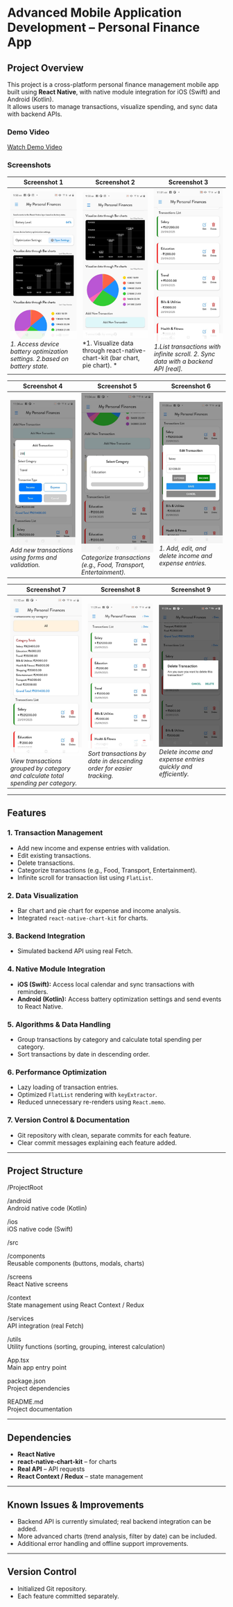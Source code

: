 # Advanced Mobile Application Development – Personal Finance App

## Project Overview
This project is a cross-platform personal finance management mobile app built using **React Native**, with native module integration for iOS (Swift) and Android (Kotlin).  
It allows users to manage transactions, visualize spending, and sync data with backend APIs.


### Demo Video
[Watch Demo Video](assets/demo.mp4)

### Screenshots

| Screenshot 1 | Screenshot 2 | Screenshot 3 |
|--------------|--------------|--------------|
| ![Screenshot 1](assets/screenshot1.jpeg) <br> *1. Access device battery optimization settings. 2.based on battery state.* | ![Screenshot 2](assets/screenshot2.jpeg) <br> *1. Visualize data through react-native-chart-kit (bar chart, pie chart). * | ![Screenshot 3](assets/screenshot3.jpeg) <br> *1.List transactions with infinite scroll. 2. Sync data with a backend API [real].* |

| Screenshot 4 | Screenshot 5 | Screenshot 6 |
|--------------|--------------|--------------|
| ![Screenshot 4](assets/screenshot4.jpeg) <br> *Add new transactions using forms and validation.* | ![Screenshot 5](assets/screenshot5.jpeg) <br> *Categorize transactions (e.g., Food, Transport, Entertainment).* | ![Screenshot 6](assets/screenshot6.jpeg) <br> *1. Add, edit, and delete income and expense entries.* |

| Screenshot 7 | Screenshot 8 | Screenshot 9 |
|--------------|--------------|--------------|
| ![Screenshot 7](assets/screenshot7.jpeg) <br> *View transactions grouped by category and calculate total spending per category.* | ![Screenshot 8](assets/screenshot8.jpeg) <br> *Sort transactions by date in descending order for easier tracking.* | ![Screenshot 9](assets/screenshot9.jpeg) <br> *Delete income and expense entries quickly and efficiently.* |

---

## Features

### 1. Transaction Management
- Add new income and expense entries with validation.
- Edit existing transactions.
- Delete transactions.
- Categorize transactions (e.g., Food, Transport, Entertainment).
- Infinite scroll for transaction list using `FlatList`.

### 2. Data Visualization
- Bar chart and pie chart for expense and income analysis.
- Integrated `react-native-chart-kit` for charts.

### 3. Backend Integration
- Simulated backend API using real Fetch.

### 4. Native Module Integration
- **iOS (Swift):** Access local calendar and sync transactions with reminders.
- **Android (Kotlin):** Access battery optimization settings and send events to React Native.

### 5. Algorithms & Data Handling
- Group transactions by category and calculate total spending per category.
- Sort transactions by date in descending order.

### 6. Performance Optimization
- Lazy loading of transaction entries.
- Optimized `FlatList` rendering with `keyExtractor`.
- Reduced unnecessary re-renders using `React.memo`.

### 7. Version Control & Documentation
- Git repository with clean, separate commits for each feature.
- Clear commit messages explaining each feature added.

---

## Project Structure

/ProjectRoot

/android  
Android native code (Kotlin)

/ios  
iOS native code (Swift)

/src

/components  
Reusable components (buttons, modals, charts)

/screens  
React Native screens

/context  
State management using React Context / Redux

/services  
API integration (real Fetch)

/utils  
Utility functions (sorting, grouping, interest calculation)

App.tsx  
Main app entry point

package.json  
Project dependencies

README.md  
Project documentation


---

## Dependencies
- **React Native**
- **react-native-chart-kit** – for charts
- **Real API** – API requests
- **React Context / Redux** – state management

---


## Known Issues & Improvements
- Backend API is currently simulated; real backend integration can be added.
- More advanced charts (trend analysis, filter by date) can be included.
- Additional error handling and offline support improvements.

---

## Version Control
- Initialized Git repository.
- Each feature committed separately.
